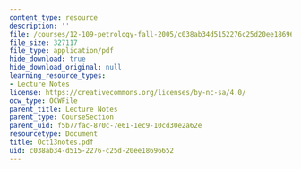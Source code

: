 ```yaml
---
content_type: resource
description: ''
file: /courses/12-109-petrology-fall-2005/c038ab34d5152276c25d20ee18696652_Oct13notes.pdf
file_size: 327117
file_type: application/pdf
hide_download: true
hide_download_original: null
learning_resource_types:
- Lecture Notes
license: https://creativecommons.org/licenses/by-nc-sa/4.0/
ocw_type: OCWFile
parent_title: Lecture Notes
parent_type: CourseSection
parent_uid: f5b77fac-870c-7e61-1ec9-10cd30e2a62e
resourcetype: Document
title: Oct13notes.pdf
uid: c038ab34-d515-2276-c25d-20ee18696652
---
```

